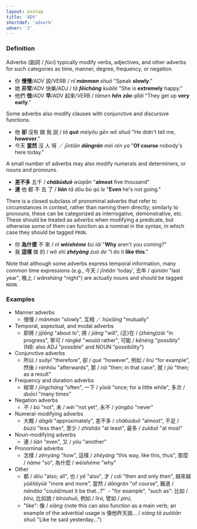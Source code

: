 ```yaml
---
layout: postag
title: 'ADV'
shortdef: 'adverb'
udver: '2'
---
```


### Definition

Adverbs (副詞 / _fùcí_) typically modify verbs, adjectives, and other adverbs for such categories as time, manner, degree, frequency, or negation.

- 你 <b>慢慢</b>/ADV 説/VERB / _nǐ <b>mànman</b> shuō_ "Speak <b>slowly</b>."
- 她 <b>非常</b>/ADV 快樂/ADJ / _tā <b>fēicháng</b> kuàilè_ "She is <b>extremely</b> happy."
- 他們 <b>很</b>/ADV <b>早</b>/ADV 起來/VERB / _tāmen <b>hěn</b> <b>zǎo</b> qǐlái_ "They get up <b>very early</b>."

Some adverbs also modify clauses with conjunctive and discursive functions.

- 他 <b>卻</b> 沒有 跟 我 説 / _tā <b>què</b> méiyǒu gēn wǒ shuō_ "He didn't tell me, <b>however</b>."
- 今天 <b>當然</b> 沒 人 呀 ／ _jīntiān <b>dāngrán</b> méi rén ya_ "<b>Of course</b> nobody's here today."

A small number of adverbs may also modify numerals and determiners, or nouns and pronouns.

- <b>差不多</b> 五千 / _<b>chàbùduō</b> wǔqiān_ "<b>almost</b> five thousand"
- <b>連</b> 他 都 不 去 了 / _<b>lián</b> tā dōu bù qù le_ "<b>Even</b> he's not going."

There is a closed subclass of pronominal adverbs that refer to circumstances in context, rather than naming them directly; similarly to pronouns, these can be categorized as interrogative, demonstrative, etc. These should be treated as adverbs when modifying a predicate, but otherwise some of them can function as a nominal in the syntax, in which case they should be tagged <a>`PRON`</a>.

- 你 <b>為什麼</b> 不 來 / _nǐ <b>wèishéme</b> bù lái_ "<b>Why</b> aren't you coming?"
- 我 <b>這樣</b> 做 的 / _wǒ shì <b>zhèyàng</b> zuò de_ "I do it <b>like this</b>."

Note that although some adverbs express temporal information, many common time expressions (e.g., 今天 / _jīntiān_ 'today', 去年 / _qùnián_ "last year", 晚上 / _wǎnshàng_ "night") are actually nouns and should be tagged <a>`NOUN`</a>.

### Examples

- Manner adverbs
  - 慢慢 / _mànman_ "slowly", 互相 ／ _hùxiāng_ "mutually"
- Temporal, aspectual, and modal adverbs
  - 即將 / _jíjiāng_ "about to", 將 / _jiāng_ "will", (正)在 / _(zhèng)zài_ "in progress", 寧可 / _nìngkě_ "would rather", 可能 / _kěnéng_ "possibly" (NB: also ADJ "possible" and NOUN "possibility")
- Conjunctive adverbs
  - 所以 / _suǒyǐ_ "therefore", 卻 / _què_ "however", 例如 / _lìrú_ "for example", 然後 / _ránhòu_ "afterwards", 那 / _nà_ "then; in that case", 就 / _jiù_ "then; as a result"
- Frequency and duration adverbs
  - 經常 / _jīngcháng_ "often", 一下 / _yīxià_ "once; for a little while", 多次 / _duōcì_ "many times"
- Negation adverbs
  - 不 / _bù_ "not", 未 / _wèi_ "not yet", 永不 / _yóngbù_ "never"
- Numeral-modifying adverbs
  - 大概 / _dàgài_ "approximately", 差不多 / _chàbùduō_ "almost", 不足 / _bùzú_ "less than", 至少 / _zhìshǎo_ "at least", 最多 / _zuìduō_ "at most"
- Noun-modifying adverbs
  - 連 / _lián_ "even", 又 / _yòu_ "another"
- Pronominal adverbs
  - 怎樣 / _zěnyàng_ "how", 這樣 / _zhèyàng_ "this way, like this, thus", 那麼 / _nàme_ "so", 為什麼 / _wèishéme_ "why"
- Other
  - 都 / _dōu_ "also; all", 也 / _yě_ "also", 才 / _cái_ "then and only then", 越來越 _yüèláiyüè_ "more and more", 當然 / _dāngrán_ "of course", 難道 / _nándào_ "could/must it be that...?"
  - "for example", "such as": 比如 / _bǐrú_, 比如說 / _bǐrúshuō_, 例如 / _lìrú_, 譬如 / _pìrú_, 
  - "like": 像 / _xiàng_ (note this can also function as a main verb; an example of the adverbial usage is 像他昨天說... / _xiàng tā zuótiān shuō_ "Like he said yesterday...")
